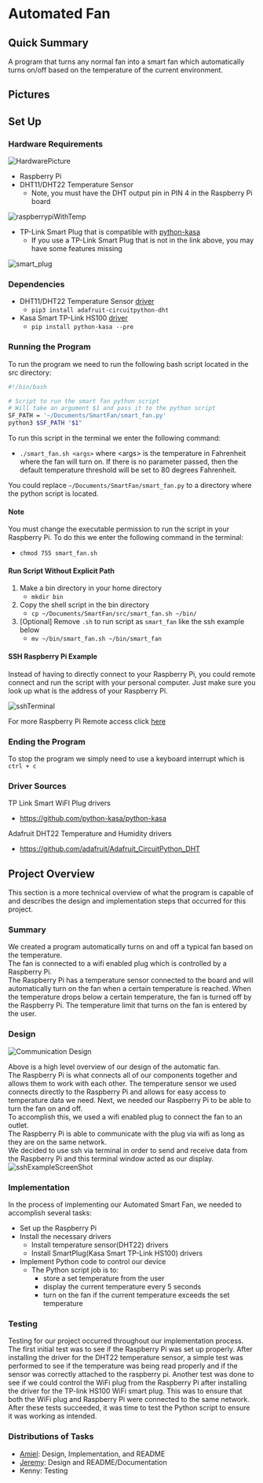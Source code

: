# Automated Fan

## Quick Summary
A program that turns any normal fan into a smart fan which automatically turns on/off based on the 
temperature of the current environment. 

## Pictures

## Set Up
### Hardware Requirements
![HardwarePicture](/images/hardware.png)

* Raspberry Pi 
* DHT11/DHT22 Temperature Sensor
    * Note, you must have the DHT output pin in PIN 4 in the Raspberry Pi board

![raspberrypiWithTemp](/images/raspbSetup.png)
* TP-Link Smart Plug that is compatible with [python-kasa](https://github.com/python-kasa/python-kasa#supported-devices)
    * If you use a TP-Link Smart Plug that is not in the link above, you may have some features missing

![smart_plug](/images/smartPlug.png)

### Dependencies
* DHT11/DHT22 Temperature Sensor [driver](https://github.com/adafruit/Adafruit_CircuitPython_DHT)
    * `pip3 install adafruit-circuitpython-dht`
* Kasa Smart TP-Link HS100 [driver](https://github.com/python-kasa/python-kasa#supported-devices) 
    * `pip install python-kasa --pre`

### Running the Program
To run the program we need to run the following bash script located in the src directory:
```bash
#!/bin/bash

# Script to run the smart fan python script
# Will take an argument $1 and pass it to the python script
SF_PATH = '~/Documents/SmartFan/smart_fan.py'
python3 $SF_PATH "$1"
```
To run this script in the terminal we enter the following command:
* `./smart_fan.sh <args>` where \<args> is the temperature in Fahrenheit where the fan will turn on.
If there is no parameter passed, then the default temperature threshold will be set to 80 degrees Fahrenheit.

You could replace `~/Documents/SmartFan/smart_fan.py` to a directory where the python script is located.

#### Note
You must change the executable permission to run the script in your Raspberry Pi. To do this we enter the following
command in the terminal:
* `chmod 755 smart_fan.sh`

#### Run Script Without Explicit Path 
1. Make a bin directory in your home directory 
    * `mkdir bin`
2. Copy the shell script in the bin directory 
    * `cp ~/Documents/SmartFan/src/smart_fan.sh ~/bin/`
3. [Optional] Remove `.sh` to run script as `smart_fan` like the ssh example below
    * `mv ~/bin/smart_fan.sh ~/bin/smart_fan`

#### SSH Raspberry Pi Example
Instead of having to directly connect to your Raspberry Pi, you could remote connect and run the script with
your personal computer. Just make sure you look up what is the address of your Raspberry Pi.

![sshTerminal](/images/terminal.png)

For more Raspberry Pi Remote access click [here](https://www.raspberrypi.com/documentation/computers/remote-access.html)

### Ending the Program
To stop the program we simply need to use a keyboard interrupt which is `ctrl + c`

### Driver Sources
TP Link  Smart WiFI Plug drivers
* https://github.com/python-kasa/python-kasa

Adafruit DHT22 Temperature and Humidity drivers
* https://github.com/adafruit/Adafruit_CircuitPython_DHT

## Project Overview
This section is a more technical overview of what the program is capable of and describes the design and implementation steps 
that occurred for this project.

### Summary 
We created a program automatically turns on and off a typical fan based on the temperature.  
The fan is connected to a wifi enabled plug which is controlled by a Raspberry Pi.  
The Raspberry Pi has a temperature sensor connected to the board and will automatically turn on the fan when a certain 
temperature is reached.  When the temperature drops below a certain temperature, the fan is turned off by the 
Raspberry Pi.  The temperature limit that turns on the fan is entered by the user.

### Design
![Communication Design](/images/inputOutput.png)

Above is a high level overview of our design of the automatic fan.  
The Raspberry Pi is what connects all of our components together and allows them to work with each other.
The temperature sensor we used connects directly to the Raspberry Pi and allows for easy access to temperature data we 
need. Next, we needed our Raspberry Pi to be able to turn the fan on and off.  
To accomplish this, we used a wifi enabled plug to connect the fan to an outlet.  
The Raspberry Pi is able to communicate with the plug via wifi as long as they are on the same network.  
We decided to use ssh via terminal in order to send and receive data from the Raspberry Pi and this terminal window 
acted as our display.
![sshExampleScreenShot](/images/sshExample.png)

### Implementation
In the process of implementing our Automated Smart Fan, we needed to accomplish several tasks:
* Set up the Raspberry Pi 
* Install the necessary drivers
    * Install temperature sensor(DHT22) drivers 
    * Install SmartPlug(Kasa Smart TP-Link HS100) drivers
* Implement Python code to control our device
    * The Python script job is to:
        * store a set temperature from the user
        * display the current temperature every 5 seconds
        * turn on the fan if the current temperature exceeds the set temperature

### Testing
Testing for our project occurred throughout our implementation process.
The first initial test was to see if the Raspberry Pi was set up properly.
After installing the driver for the DHT22 temperature sensor, a simple test was performed to see if 
the temperature was being read properly and if the sensor was correctly attached to the raspberry pi.
Another test was done to see if we could control the WiFi plug from the Raspberry Pi after installing the driver for 
the TP-link HS100 WiFi smart plug. This was to ensure that both the WiFi plug and Raspberry Pi were connected to the same network. After these tests succeeded, it was time to test the Python script to ensure it was working as intended.

### Distributions of Tasks
* [Amiel](): Design, Implementation, and README
* [Jeremy](): Design and README/Documentation
* Kenny: Testing
